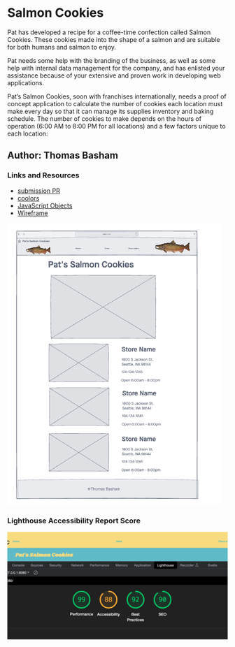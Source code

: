 # Salmon Cookies

Pat has developed a recipe for a coffee-time confection called Salmon Cookies. These cookies made into the shape of a salmon and are suitable for both humans and salmon to enjoy.

Pat needs some help with the branding of the business, as well as some help with internal data management for the company, and has enlisted your assistance because of your extensive and proven work in developing web applications.

Pat’s Salmon Cookies, soon with franchises internationally, needs a proof of concept application to calculate the number of cookies each location must make every day so that it can manage its supplies inventory and baking schedule. The number of cookies to make depends on the hours of operation (6:00 AM to 8:00 PM for all locations) and a few factors unique to each location:

## Author: Thomas Basham

### Links and Resources

- [submission PR](https://github.com/Thomas-Basham/lab-06-cookie-stand/pull/1)
- [coolors](https://coolors.co/)
- [JavaScript Objects](https://www.w3schools.com/js/js_objects.asp)
- [Wireframe](https://projects.invisionapp.com/freehand/document/9Uqbpb8pi)

![wireframe](img/wireframe.png)

### Lighthouse Accessibility Report Score

![Lighthouse score](img/lighthouse-score.png)
